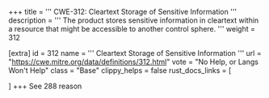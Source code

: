 +++
title = '''
CWE-312: Cleartext Storage of Sensitive Information
'''
description	= '''
The product stores sensitive information in cleartext within a resource that might be accessible to another control sphere.
'''
weight = 312

[extra]
id = 312
name = '''
Cleartext Storage of Sensitive Information
'''
url = "https://cwe.mitre.org/data/definitions/312.html"
vote = "No Help, or Langs Won't Help"
class = "Base"
clippy_helps = false
rust_docs_links = [
	
]
+++
See 288 reason